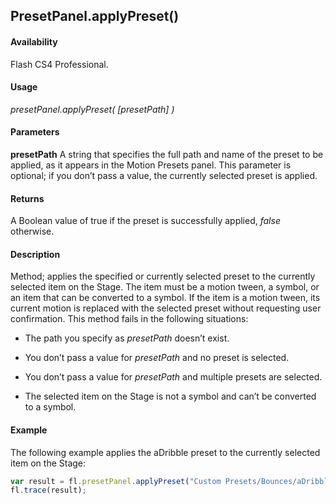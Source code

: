 ## PresetPanel.applyPreset()

#### Availability

Flash CS4 Professional.

#### Usage

*presetPanel.applyPreset( [presetPath] )*

#### Parameters

**presetPath** A string that specifies the full path and name of the preset to be applied, as it appears in the Motion Presets panel. This parameter is optional; if you don’t pass a value, the currently selected preset is applied.

#### Returns

A Boolean value of true if the preset is successfully applied, *false* otherwise.

#### Description

Method; applies the specified or currently selected preset to the currently selected item on the Stage. The item must be a motion tween, a symbol, or an item that can be converted to a symbol. If the item is a motion tween, its current motion is replaced with the selected preset without requesting user confirmation.
This method fails in the following situations:

- The path you specify as *presetPath* doesn’t exist.

- You don’t pass a value for *presetPath* and no preset is selected.

- You don’t pass a value for *presetPath* and multiple presets are selected.

- The selected item on the Stage is not a symbol and can’t be converted to a symbol.

#### Example

The following example applies the aDribble preset to the currently selected item on the Stage:

```javascript
var result = fl.presetPanel.applyPreset("Custom Presets/Bounces/aDribble");
fl.trace(result);
```
